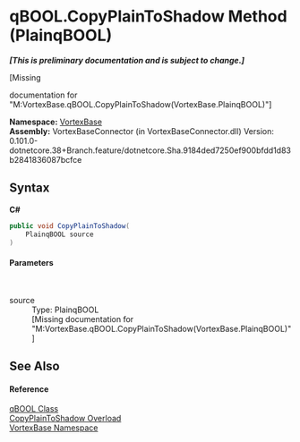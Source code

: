 # qBOOL.CopyPlainToShadow Method (PlainqBOOL)
 _**\[This is preliminary documentation and is subject to change.\]**_

\[Missing <summary> documentation for "M:VortexBase.qBOOL.CopyPlainToShadow(VortexBase.PlainqBOOL)"\]

**Namespace:**&nbsp;<a href="N_VortexBase.md">VortexBase</a><br />**Assembly:**&nbsp;VortexBaseConnector (in VortexBaseConnector.dll) Version: 0.101.0-dotnetcore.38+Branch.feature/dotnetcore.Sha.9184ded7250ef900bfdd1d83b2841836087bcfce

## Syntax

**C#**<br />
``` C#
public void CopyPlainToShadow(
	PlainqBOOL source
)
```


#### Parameters
&nbsp;<dl><dt>source</dt><dd>Type: PlainqBOOL<br />\[Missing <param name="source"/> documentation for "M:VortexBase.qBOOL.CopyPlainToShadow(VortexBase.PlainqBOOL)"\]</dd></dl>

## See Also


#### Reference
<a href="T_VortexBase_qBOOL.md">qBOOL Class</a><br /><a href="Overload_VortexBase_qBOOL_CopyPlainToShadow.md">CopyPlainToShadow Overload</a><br /><a href="N_VortexBase.md">VortexBase Namespace</a><br />